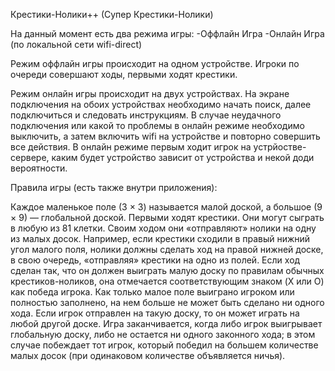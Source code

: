 Крестики-Нолики++ (Супер Крестики-Нолики)

На данный момент есть два режима игры:
-Оффлайн Игра
-Онлайн Игра (по локальной сети wifi-direct)

Режим оффлайн игры происходит на одном устройстве. Игроки по очереди совершают ходы, первыми ходят крестики.

Режим онлайн игры происходит на двух устройствах. На экране подключения на обоих устройствах необходимо начать поиск, далее подключиться и следовать инструкциям. 
В случае неудачного подключения или какой то проблемы в онлайн режиме необходимо выключить, а затем включить wifi на устройстве и повторно совершить все действия.
В онлайн режиме первым ходит игрок на устрйостве-сервере, каким будет устройство зависит от устройства и некой доди вероятности.

Правила игры (есть также внутри приложения):

Каждое маленькое поле (3 × 3) называется малой доской, а большое (9 × 9) — глобальной доской.
Первыми ходят крестики. Они могут сыграть в любую из 81 клетки. Своим ходом они «отправляют» нолики на одну из малых досок. Например, если крестики сходили в правый нижний угол малого поля, нолики должны сделать ход на правой нижней доске, в свою очередь, «отправляя» крестики на одно из полей.
Если ход сделан так, что он должен выиграть малую доску по правилам обычных крестиков-ноликов, она отмечается соответствующим знаком (X или O) как победа игрока. Как только малое поле выиграно игроком или полностью заполнено, на нем больше не может быть сделано ни одного хода. Если игрок отправлен на такую доску, то он может играть на любой другой доске.
Игра заканчивается, когда либо игрок выигрывает глобальную доску, либо не остается ни одного законного хода; в этом случае побеждает тот игрок, который победил на большем количестве малых досок (при одинаковом количестве объявляется ничья).
